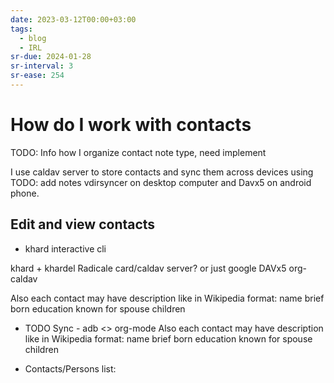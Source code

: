 ```yaml
---
date: 2023-03-12T00:00+03:00
tags:
  - blog
  - IRL
sr-due: 2024-01-28
sr-interval: 3
sr-ease: 254
---
```


# How do I work with contacts

TODO: Info how I organize contact note type, need implement

I use caldav server to store contacts and sync them across devices using
TODO: add notes vdirsyncer on desktop computer and Davx5 on android phone.

## Edit and view contacts

- khard interactive cli

khard + khardel Radicale card/caldav server? or just google DAVx5 org-caldav

Also each contact may have description like in Wikipedia format: name brief born
education known for spouse children

- TODO Sync - adb <> org-mode Also each contact may have description like in
  Wikipedia format: name brief born education known for spouse children

- Contacts/Persons list:

